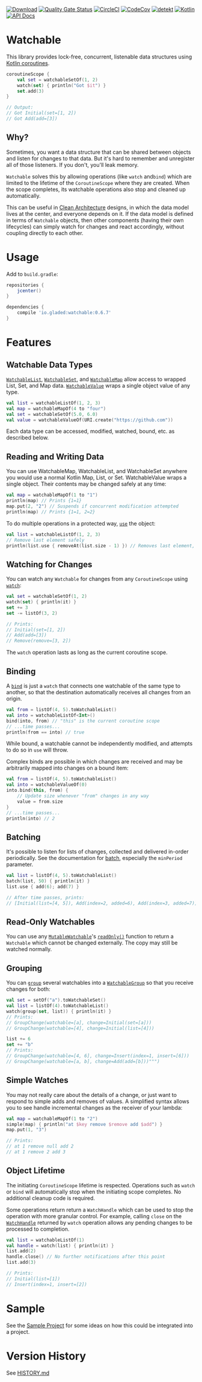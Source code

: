 [![Download](https://api.bintray.com/packages/gladed/watchable/watchable/images/download.svg?version=0.6.7)](https://bintray.com/gladed/watchable/watchable/0.6.7/link)
[![Quality Gate Status](https://sonarcloud.io/api/project_badges/measure?project=gladed_watchable&metric=alert_status)](https://sonarcloud.io/dashboard?id=gladed_watchable)
[![CircleCI](https://circleci.com/gh/gladed/watchable.svg?style=svg)](https://circleci.com/gh/gladed/watchable)
[![CodeCov](https://codecov.io/github/gladed/watchable/coverage.svg?branch=master)](https://codecov.io/github/gladed/watchable)
[![detekt](https://img.shields.io/badge/code%20style-%E2%9D%A4-FF4081.svg)](https://arturbosch.github.io/detekt/)
[![Kotlin](https://img.shields.io/badge/Kotlin-1.3.21-blue.svg)](https://kotlinlang.org/)
[![API Docs](https://img.shields.io/badge/API_Docs-latest-purple.svg)](https://gladed.github.io/watchable/latest/io.gladed.watchable/)

# Watchable

This library provides lock-free, concurrent, listenable data structures using [Kotlin coroutines](https://kotlinlang.org/docs/reference/coroutines-overview.html).

```kotlin
coroutineScope {
    val set = watchableSetOf(1, 2)
    watch(set) { println("Got $it") }
    set.add(3)
}

// Output:
// Got Initial(set=[1, 2])
// Got Add(add=[3])
```

## Why?

Sometimes, you want a data structure that can be shared between objects and listen for changes to that data. But it's hard to remember and unregister all of those listeners. If you don't, you'll leak memory.

`Watchable` solves this by allowing operations (like `watch` and`bind`) which are limited to the lifetime of the `CoroutineScope` where they are created. When the scope completes, its watchable operations also stop and cleaned up automatically.

This can be useful in [Clean Architecture](https://blog.cleancoder.com/uncle-bob/2012/08/13/the-clean-architecture.html) designs, in which the data model lives at the center, and everyone depends on it. If the data model is defined in terms of `Watchable` objects, then other components (having their own lifecycles) can simply watch for changes and react accordingly, without coupling directly to each other.

# Usage

Add to `build.gradle`:

```gradle
repositories {
    jcenter()
}

dependencies {
    compile 'io.gladed:watchable:0.6.7'
}
```

# Features

## Watchable Data Types

[`WatchableList`](https://gladed.github.io/watchable/latest/io.gladed.watchable/-watchable-list/), [`WatchableSet`](https://gladed.github.io/watchable/latest/io.gladed.watchable/-watchable-set/), and [`WatchableMap`](https://gladed.github.io/watchable/latest/io.gladed.watchable/-watchable-map/) allow access to wrapped List, Set, and Map data. [`WatchableValue`](https://gladed.github.io/watchable/latest/io.gladed.watchable/-watchable-value/) wraps a single object value of any type.

```kotlin
val list = watchableListOf(1, 2, 3)
val map = watchableMapOf(4 to "four")
val set = watchableSetOf(5.0, 6.0)
val value = watchableValueOf(URI.create("https://github.com"))
```

Each data type can be accessed, modified, watched, bound, etc. as described below.

## Reading and Writing Data

You can use WatchableMap, WatchableList, and WatchableSet anywhere you would use a normal Kotlin Map, List, or Set. WatchableValue wraps a single object. Their contents may be changed safely at any time:

```kotlin
val map = watchableMapOf(1 to "1")
println(map) // Prints {1=1}
map.put(2, "2") // Suspends if concurrent modification attempted
println(map) // Prints {1=1, 2=2}
```

To do multiple operations in a protected way, [`use`](https://gladed.github.io/watchable/latest/io.gladed.watchable/-mutable-watchable/use.html) the object:

```kotlin
val list = watchableListOf(1, 2, 3)
// Remove last element safely
println(list.use { removeAt(list.size - 1) }) // Removes last element, prints 3
```

## Watching for Changes

You can watch any `Watchable` for changes from any `CoroutineScope` using [`watch`](https://gladed.github.io/watchable/latest/io.gladed.watchable/-watchable/watch.html):

```kotlin
val set = watchableSetOf(1, 2)
watch(set) { println(it) }
set += 3
set -= listOf(3, 2)

// Prints:
// Initial(set=[1, 2])
// Add(add=[3])
// Remove(remove=[3, 2])
```

The `watch` operation lasts as long as the current coroutine scope. 

## Binding

A [`bind`](https://gladed.github.io/watchable/latest/io.gladed.watchable/-mutable-watchable/bind.html) is just a `watch` that connects one watchable of the same type to another, so that the destination automatically receives all changes from an origin.

```kotlin
val from = listOf(4, 5).toWatchableList()
val into = watchableListOf<Int>()
bind(into, from) // "this" is the current coroutine scope
// ...time passes...
println(from == into) // true
```

While bound, a watchable cannot be independently modified, and attempts to do so in `use` will throw.

Complex binds are possible in which changes are received and may be arbitrarily mapped into changes on a bound item:

```kotlin
val from = listOf(4, 5).toWatchableList()
val into = watchableValueOf(0)
into.bind(this, from) {
    // Update size whenever "from" changes in any way
    value = from.size
}
// ...time passes...
println(into) // 2
```


## Batching

It's possible to listen for lists of changes, collected and delivered in-order periodically. See the documentation for [batch](https://gladed.github.io/watchable/latest/io.gladed.watchable/kotlinx.coroutines.-coroutine-scope/batch.html), especially the `minPeriod` parameter.

```kotlin
val list = listOf(4, 5).toWatchableList()
batch(list, 50) { println(it) }
list.use { add(6); add(7) }

// After time passes, prints:
// [Initial(list=[4, 5]), Add(index=2, added=6), Add(index=3, added=7)]
```

## Read-Only Watchables

You can use any [`MutableWatchable`](https://gladed.github.io/watchable/latest/io.gladed.watchable/-mutable-watchable/)'s [`readOnly()`](https://gladed.github.io/watchable/latest/io.gladed.watchable/-mutable-watchable/read-only.html) function to return a `Watchable` which cannot be changed externally. The copy may still be watched normally.

## Grouping

You can [`group`](https://gladed.github.io/watchable/latest/io.gladed.watchable/group.html) several watchables into a [`WatchableGroup`](https://gladed.github.io/watchable/latest/io.gladed.watchable/-watchable-group/) so that you receive changes for both:

```kotlin
val set = setOf("a").toWatchableSet()
val list = listOf(4).toWatchableList()
watch(group(set, list)) { println(it) }
// Prints:
// GroupChange(watchable=[a], change=Initial(set=[a]))
// GroupChange(watchable=[4], change=Initial(list=[4]))

list += 6
set += "b"
// Prints:
// GroupChange(watchable=[4, 6], change=Insert(index=1, insert=[6]))
// GroupChange(watchable=[a, b], change=Add(add=[b]))""")
```

## Simple Watches

You may not really care about the details of a change, or just want to respond to simple adds and removes of values. A simplified syntax allows you to see handle incremental changes as the receiver of your lambda:

```kotlin
val map = watchableMapOf(1 to "2")
simple(map) { println("at $key remove $remove add $add") }
map.put(1, "3")

// Prints:
// at 1 remove null add 2
// at 1 remove 2 add 3
```

## Object Lifetime

The initiating `CoroutineScope` lifetime is respected. Operations such as `watch` or `bind` will automatically stop when the initiating scope completes. No additional cleanup code is required.

Some operations return return a `WatchHandle` which can be used to stop the operation with more granular control. For example, calling `close` on the [`WatchHandle`](https://gladed.github.io/watchable/latest/io.gladed.watchable/-watch-handle/) returned by `watch` operation allows any pending changes to be processed to completion.

```kotlin
val list = watchableListOf(1)
val handle = watch(list) { println(it) }
list.add(2)
handle.close() // No further notifications after this point
list.add(3)

// Prints:
// Initial(list=[1])
// Insert(index=1, insert=[2])
```

# Sample

See the [Sample Project](/sample) for some ideas on how this could be integrated into a project.

# Version History

See [HISTORY.md](HISTORY.md)
